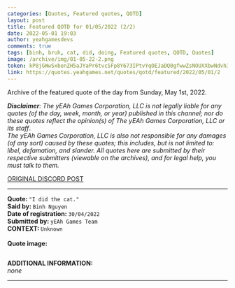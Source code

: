 ```yaml
---
categories: [Quotes, Featured quotes, QOTD]
layout: post
title: Featured QOTD for 01/05/2022 (2/2)
date: 2022-05-01 19:03
author: yeahgamesdevs
comments: true
tags: [binh, bruh, cat, did, doing, Featured quotes, QOTD, Quotes]
image: /archive/img/01-05-22-2.png
token: kP8jGWwSxbenZH5aJYaPr6tvcSFp8Y673IPtvYqOEJaDQ0gfwwZsNOUXXbwNdvh3Hh6AFptTQ0u7qY0lpPy4sgbJudnARg0YTS9Shzhg3KRIemlGLruvIuR1k18huirqIWSlxVuo4NAP
link: https://quotes.yeahgames.net/quotes/qotd/featured/2022/05/01/2
---
```

<!-- wp:paragraph -->
<p>Archive of the featured quote of the day from Sunday, May 1st, 2022. </p>
<!-- /wp:paragraph -->

<!-- wp:paragraph -->
<p><em><strong>Disclaimer</strong>: The yEAh Games Corporation, LLC is not legally liable for any quotes (of the day, week, month, or year) published in this channel; nor do these quotes reflect the opinion(s) of The yEAh Games Corporation, LLC or its staff</em>.<br><em>The yEAh Games Corporation, LLC is also not responsible for any damages (of any sort) caused by these quotes; this includes, but is not limited to: libel, defamation, and slander. All quotes here are submitted by their respective submitters (viewable on the archives), and for legal help, you must talk to them.</em><br><a href="https://cdn.discordapp.com/attachments/958100064079839303/964566123628609628/unknown.png"></a></p>
<!-- /wp:paragraph -->

<!-- wp:buttons {"layout":{"type":"flex","justifyContent":"left"}} -->
<div class="wp-block-buttons"><!-- wp:button {"textColor":"vivid-cyan-blue","align":"center","style":{"border":{"radius":"18px"}},"className":"is-style-fill"} -->
<div class="wp-block-button aligncenter is-style-fill"><a class="wp-block-button__link has-vivid-cyan-blue-color has-text-color wp-element-button" href="https://discord.com/channels/887052880782176266/958100064079839303/970436906942890044" style="border-radius:18px;">ORIGINAL DISCORD POST</a></div>
<!-- /wp:button --></div>
<!-- /wp:buttons -->

<!-- wp:separator {"align":"center","className":"is-style-wide"} -->
<hr class="wp-block-separator aligncenter has-alpha-channel-opacity is-style-wide" />
<!-- /wp:separator -->

<!-- wp:paragraph -->
<p><strong>Quote: </strong><code>"I did the cat."</code><br><strong>Said by: </strong><code>Binh Nguyen</code><br><strong>Date of registration: </strong><code>30/04/2022</code> <br><strong>Submitted by: </strong><code>yEAh Games Team</code><br><strong>CONTEXT: </strong><code>Unknown<br></code><br><strong>Quote image:</strong></p>
<!-- /wp:paragraph -->

<!-- wp:image {"id":810,"sizeSlug":"large","linkDestination":"none"} -->
<figure class="wp-block-image size-large"><img src="/archive/img/01-05-22-2.png" alt="" class="wp-image-810" /></figure>
<!-- /wp:image -->

<!-- wp:paragraph -->
<p><strong>ADDITIONAL INFORMATION:</strong><br><em>none</em></p>
<!-- /wp:paragraph -->

<!-- wp:separator {"className":"is-style-wide"} -->
<hr class="wp-block-separator has-alpha-channel-opacity is-style-wide" />
<!-- /wp:separator -->
